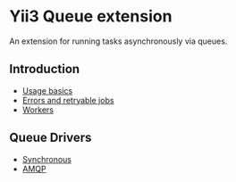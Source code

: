 Yii3 Queue extension
====================

An extension for running tasks asynchronously via queues.

Introduction
------------

* [Usage basics](usage.md)
* [Errors and retryable jobs](retryable.md)
* [Workers](worker.md)

Queue Drivers
-------------

* [Synchronous](driver-sync.md)
* [AMQP](https://github.com/yiisoft/yii-queue-amqp)

